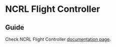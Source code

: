 # NCRL Flight Controller

## Guide

Check NCRL Flight Controller [documentation page](https://c-shengwen-tw.gitbook.io/ncrl-flight-controller/).

